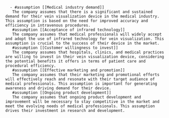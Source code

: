       - #assumption [[Medical industry demand]]
       The company assumes that there is a significant and sustained demand for their vein visualization device in the medical industry. This assumption is based on the need for improved accuracy and efficiency in intravenous procedures.
       #assumption [[Acceptance of infrared technology]]
       The company assumes that medical professionals will widely accept and adopt the use of infrared technology for vein visualization. This assumption is crucial to the success of their device in the market.
       #assumption [[Customer willingness to invest]]
       The company assumes that hospitals, clinics, and medical practices are willing to invest in their vein visualization device, considering the potential benefits it offers in terms of patient care and procedural efficiency.
       #assumption [[Effective marketing and promotion]]
       The company assumes that their marketing and promotional efforts will effectively reach and resonate with their target audience of medical professionals. This assumption is important for generating awareness and driving demand for their device.
       #assumption [[Ongoing product development]]
       The company assumes that ongoing product development and improvement will be necessary to stay competitive in the market and meet the evolving needs of medical professionals. This assumption drives their investment in research and development.


